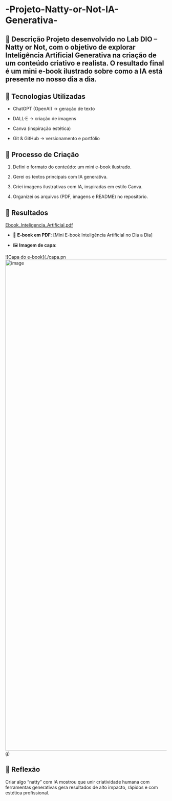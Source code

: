 # -Projeto-Natty-or-Not-IA-Generativa-
## 📒 Descrição    Projeto desenvolvido no **Lab DIO – Natty or Not**, com o objetivo de explorar **Inteligência Artificial Generativa** na criação de um conteúdo criativo e realista.    O resultado final é um **mini e-book ilustrado** sobre como a IA está presente no nosso dia a dia.  
## 🤖 Tecnologias Utilizadas  

- ChatGPT (OpenAI) → geração de texto  

- DALL·E → criação de imagens  

- Canva (inspiração estética)  

- Git & GitHub → versionamento e portfólio  



## 🧐 Processo de Criação  

1. Defini o formato do conteúdo: um mini e-book ilustrado.  

2. Gerei os textos principais com IA generativa.  

3. Criei imagens ilustrativas com IA, inspiradas em estilo Canva.  

4. Organizei os arquivos (PDF, imagens e README) no repositório.  



## 🚀 Resultados  
[Ebook_Inteligencia_Artificial.pdf](https://github.com/user-attachments/files/22470804/Ebook_Inteligencia_Artificial.pdf)

- 📘 **E-book em PDF**: [Mini E-book Inteligência Artificial no Dia a Dia] 
 

- 🖼️ **Imagem de capa**:  

![Capa do e-book](./capa.pn<img width="1024" height="1536" alt="image" src="https://github.com/user-attachments/assets/e49096cf-bb36-40cf-8801-2de2cce703d6" />
g)  



## 💭 Reflexão  

Criar algo “natty” com IA mostrou que unir criatividade humana com ferramentas generativas gera resultados de alto impacto, rápidos e com estética profissional. 
